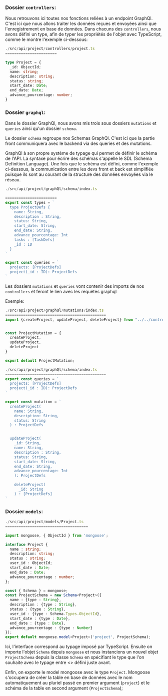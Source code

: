 ### Dossier `controllers`: 
Nous retrouvons ici toutes nos fonctions reliées à un endpoint GraphQl. C'est ici que nous allons traiter les données reçues et envoyées ainsi que l'enregistrement en base de données.
Dans chacuns des `controllers`, nous avons défini un type, afin de typer les propriétés de l'objet avec TypeScript, comme le montre l'exemple ci-dessous:
```ts
./src/api/project/controllers/project.ts
=======================

type Project = {
  _id: ObjectId;
  name: string;
  description: string;
  status: string;
  start_date: Date;
  end_date: Date;
  advance_pourcentage: number;
} 
```

### Dossier `graphql`:
Dans le dossier GraphQl, nous avons mis trois sous dossiers `mutations` et `queries` ainsi qu'un dossier `schema`.

Le dossier `schema` regroupe nos Schemas GraphQl. C'est ici que la partie front communiquera avec le backend via des queries et des mutations.

GraphQl à son propre système de typage qui permet de définir le schéma de l'API. La syntaxe pour écrire des schémas s'appelle le SDL (Schema Definition Language).
Une fois que le schéma est défini, comme l'exemple ci-dessous, la communication entre les devs front et back est simplifiée puisque ils sont au courant de la structure des données envoyées via le réseau.


```ts
./src/api/project/graphQl/schema/index.ts

=======================
export const types = `
  type ProjectDefs {
    name: String, 
    description : String,
    status: String, 
    start_date: String,
    end_date: String,
    advance_pourcentage: Int
    tasks : [TaskDefs]
    _id : ID
  }
`

export const queries = `
  projects: [ProjectDefs]
  project(_id : ID): ProjectDefs
`
```

Les dossiers `mutations` et `queries` vont contenir des imports de nos `controllers` et feront le lien avec les requêtes graphql

Exemple:
```ts
./src/api/project/graphQl/mutations/index.ts
=============================================
import {createProject, updateProject, deleteProject} from "../../controllers/project"


const ProjectMutation = {
  createProject,
  updateProject,
  deleteProject
}

export default ProjectMutation;
```
```ts
./src/api/project/graphQl/schema/index.ts
=============================================
export const queries = `
  projects: [ProjectDefs]
  project(_id : ID): ProjectDefs
`

export const mutation = `
  createProject(
    name: String,
    description: String,
    status: String
  ) : ProjectDefs


  updateProject( 
    _id: String,
    name: String, 
    description : String,
    status: String, 
    start_date: String,
    end_date: String,
    advance_pourcentage: Int
    ): ProjectDefs

    deleteProject(
      _id: String
    ) : [ProjectDefs]
`
```

### Dossier `models`: 
```ts
./src/api/project/models/Project.ts
=====================================

import mongoose, { ObjectId } from 'mongoose';

interface Project {
  name : string;
  description: string;
  status : string;
  user_id : ObjectId;
  start_date : Date;
  end_date : Date;
  advance_pourcentage : number;
};

const { Schema } = mongoose;
const ProjectSchema = new Schema<Project>({
  name : {type : String},
  description : {type : String},
  status : {type : String},
  user_id : {type : Schema.Types.ObjectId},
  start_date : {type : Date},
  end_date : {type : Date},
  advance_pourcentage : {type : Number}
});
export default mongoose.model<Project>('project', ProjectSchema);
```

Ici, l'interface correspond au typage imposé par TypeScript.
Ensuite on importe l'objet `Schema` depuis `mongoose` et nous instancions un nouvel objet `ProjectSchema` depuis la classe `Schema` en spécifiant le type que l'on souhaite avec le typage entre <> défini juste avant.

Enfin, on exporte le model mongoose avec le type `Project`. Mongoose s'occupera de créer la table en base de données avec le nom automatiquement au pluriel passé en premier argument (`project`) et le schéma de la table en second argument (`ProjectSchema`);
